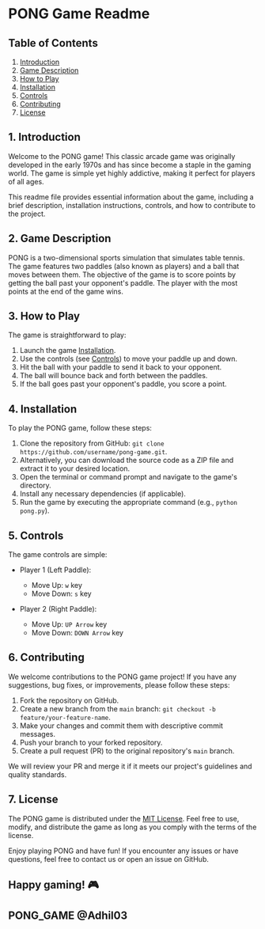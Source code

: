 # PONG Game Readme


## Table of Contents

1. [Introduction](#introduction)
2. [Game Description](#game-description)
3. [How to Play](#how-to-play)
4. [Installation](#installation)
5. [Controls](#controls)
6. [Contributing](#contributing)
7. [License](#license)

## 1. Introduction

Welcome to the PONG game! This classic arcade game was originally developed in the early 1970s and has since become a staple in the gaming world. The game is simple yet highly addictive, making it perfect for players of all ages.

This readme file provides essential information about the game, including a brief description, installation instructions, controls, and how to contribute to the project.

## 2. Game Description

PONG is a two-dimensional sports simulation that simulates table tennis. The game features two paddles (also known as players) and a ball that moves between them. The objective of the game is to score points by getting the ball past your opponent's paddle. The player with the most points at the end of the game wins.

## 3. How to Play

The game is straightforward to play:

1. Launch the game [Installation](#installation).
2. Use the controls (see [Controls](#controls)) to move your paddle up and down.
3. Hit the ball with your paddle to send it back to your opponent.
4. The ball will bounce back and forth between the paddles.
5. If the ball goes past your opponent's paddle, you score a point.

## 4. Installation

To play the PONG game, follow these steps:

1. Clone the repository from GitHub: `git clone https://github.com/username/pong-game.git`.
2. Alternatively, you can download the source code as a ZIP file and extract it to your desired location.
3. Open the terminal or command prompt and navigate to the game's directory.
4. Install any necessary dependencies (if applicable).
5. Run the game by executing the appropriate command (e.g., `python pong.py`).

## 5. Controls

The game controls are simple:

- Player 1 (Left Paddle):
  - Move Up: `w` key
  - Move Down: `s` key

- Player 2 (Right Paddle):
  - Move Up: `UP Arrow` key
  - Move Down: `DOWN Arrow` key

## 6. Contributing

We welcome contributions to the PONG game project! If you have any suggestions, bug fixes, or improvements, please follow these steps:

1. Fork the repository on GitHub.
2. Create a new branch from the `main` branch: `git checkout -b feature/your-feature-name`.
3. Make your changes and commit them with descriptive commit messages.
4. Push your branch to your forked repository.
5. Create a pull request (PR) to the original repository's `main` branch.

We will review your PR and merge it if it meets our project's guidelines and quality standards.

## 7. License

The PONG game is distributed under the [MIT License](LICENSE.md). Feel free to use, modify, and distribute the game as long as you comply with the terms of the license.

Enjoy playing PONG and have fun! If you encounter any issues or have questions, feel free to contact us or open an issue on GitHub.

## Happy gaming! 🎮
## PONG_GAME @Adhil03